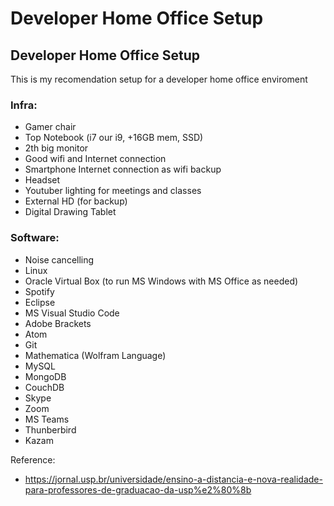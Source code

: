 # Developer Home Office Setup
## Developer Home Office Setup

This is my recomendation setup for a developer home office enviroment

### Infra:

- Gamer chair
- Top Notebook (i7 our i9, +16GB mem, SSD)
- 2th big monitor
- Good wifi and Internet connection
- Smartphone Internet connection as wifi backup
- Headset
- Youtuber lighting for meetings and classes
- External HD (for backup)
- Digital Drawing Tablet

### Software:

- Noise cancelling
- Linux
- Oracle Virtual Box (to run MS Windows with MS Office as needed)
- Spotify
- Eclipse
- MS Visual Studio Code
- Adobe Brackets
- Atom
- Git
- Mathematica (Wolfram Language)
- MySQL
- MongoDB
- CouchDB
- Skype
- Zoom
- MS Teams
- Thunberbird
- Kazam

Reference:

- https://jornal.usp.br/universidade/ensino-a-distancia-e-nova-realidade-para-professores-de-graduacao-da-usp%e2%80%8b
